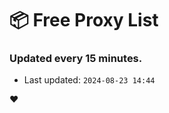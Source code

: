 # :package: Free Proxy List
### Updated every 15 minutes.

- Last updated: `2024-08-23 14:44`

:heart:
